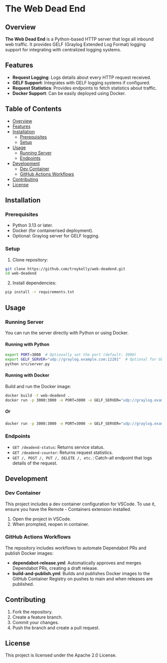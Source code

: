 # The Web Dead End

## Overview

**The Web Dead End** is a Python-based HTTP server that logs all inbound web traffic. It provides GELF (Graylog Extended Log Format) logging support for integrating with centralized logging systems.

## Features

- **Request Logging**: Logs details about every HTTP request received.
- **GELF Support**: Integrates with GELF logging systems if configured.
- **Request Statistics**: Provides endpoints to fetch statistics about traffic.
- **Docker Support**: Can be easily deployed using Docker.

## Table of Contents

- [Overview](#overview)
- [Features](#features)
- [Installation](#installation)
  - [Prerequisites](#prerequisites)
  - [Setup](#setup)
- [Usage](#usage)
  - [Running Server](#running-server)
  - [Endpoints](#endpoints)
- [Development](#development)
  - [Dev Container](#dev-container)
  - [GitHub Actions Workflows](#github-actions-workflows)
- [Contributing](#contributing)
- [License](#license)

## Installation

### Prerequisites

- Python 3.13 or later.
- Docker (for containerised deployment).
- Optional: Graylog server for GELF logging.

### Setup

1. Clone repository:

```bash
git clone https://github.com/troykelly/web-deadend.git
cd web-deadend
```

2. Install dependencies:

```bash
pip install -r requirements.txt
```

## Usage

### Running Server

You can run the server directly with Python or using Docker.

#### Running with Python

```bash
export PORT=3000  # Optionally set the port (default: 3000)
export GELF_SERVER="udp://graylog.example.com:12201"  # Optional for GELF logging
python src/server.py
```

#### Running with Docker

Build and run the Docker image:

```bash
docker build -t web-deadend .
docker run -p 3000:3000 -e PORT=3000 -e GELF_SERVER="udp://graylog.example.com:12201" web-deadend
```

##### Or

```bash
docker run -p 3000:3000 -e PORT=3000 -e GELF_SERVER="udp://graylog.example.com:12201" ghcr.io/troykelly/web-deadend:edge
```

### Endpoints

- `GET /deadend-status`: Returns service status.
- `GET /deadend-counter`: Returns request statistics.
- `GET /, POST /, PUT /, DELETE /, etc.`: Catch-all endpoint that logs details of the request.

## Development

### Dev Container

This project includes a dev container configuration for VSCode. To use it, ensure you have the Remote - Containers extension installed.

1. Open the project in VSCode.
2. When prompted, reopen in container.

### GitHub Actions Workflows

The repository includes workflows to automate Dependabot PRs and publish Docker images:

- **dependabot-release.yml**: Automatically approves and merges Dependabot PRs, creating a draft release.
- **build-and-publish.yml**: Builds and publishes Docker images to the GitHub Container Registry on pushes to main and when releases are published.

## Contributing

1. Fork the repository.
2. Create a feature branch.
3. Commit your changes.
4. Push the branch and create a pull request.

## License

This project is licensed under the Apache 2.0 License.
